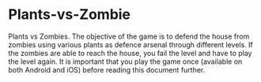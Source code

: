 # Plants-vs-Zombie
Plants vs Zombies. The objective of the game is to
defend the house from zombies using various plants as defence arsenal through different levels.
If the zombies are able to reach the house, you fail the level and have to play the level again. It is
important that you play the game once (available on both Android and iOS) before reading this
document further.
